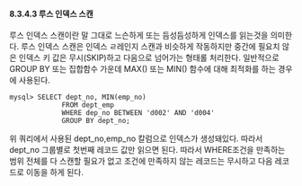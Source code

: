 #### 8.3.4.3 루스 인덱스 스캔

루스 인덱스 스캔이란 말 그대로 느슨하게 또는 듬성듬성하게 인덱스를 읽는것을 의미한다. 루스 인덱스 스캔은 인덱스 ㄹ레인지 스캔과 비슷하게 작동하지만 중간에 필요치 않은 인덱스 키 값은 무시(SKIP)하고 다음으로 넘어가는 형태롤 처리한다. 일반적으로 GROUP BY 또는 집합함수 가운데 MAX() 또는 MIN() 함수에 대해 최적화를 하는 경우에 사용된다.

``` mysql
mysql> SELECT dept_no, MIN(emp_no)
			 FROM dept_emp
			 WHERE dep_no BETWEEN 'd002' AND 'd004'
			 GROUP BY dept_no;
```

위 쿼리에서 사용된 dept_no,emp_no 칼럼으로 인덱스가 생성돼있다. 따라서 dept_no 그룹별로 첫번째 레코드 값만 읽으면 된다. 따라서 WHERE조건을 만족하는 범위 전체를 다 스캔할 필요가 없고 조건에 만족하지 않는 레코드는 무시하고 다음 레코드로 이동을 하게 된다.

